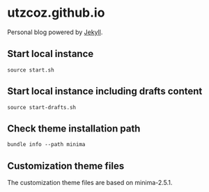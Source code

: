 # utzcoz.github.io

 Personal blog powered by [Jekyll](https://jekyllrb.com/).

 
## Start local instance

```shell
source start.sh
```

## Start local instance including drafts content

```shell
source start-drafts.sh
```

## Check theme installation path


```shell
bundle info --path minima
```

## Customization theme files

The customization theme files are based on minima-2.5.1.
